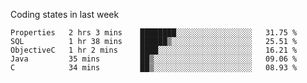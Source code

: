 Coding states in last week

<!--START_SECTION:waka-->
```text
Properties   2 hrs 3 mins    ████████░░░░░░░░░░░░░░░░░   31.75 % 
SQL          1 hr 38 mins    ██████▒░░░░░░░░░░░░░░░░░░   25.51 % 
ObjectiveC   1 hr 2 mins     ████░░░░░░░░░░░░░░░░░░░░░   16.21 % 
Java         35 mins         ██▒░░░░░░░░░░░░░░░░░░░░░░   09.06 % 
C            34 mins         ██▒░░░░░░░░░░░░░░░░░░░░░░   08.93 % 
```
<!--END_SECTION:waka-->
